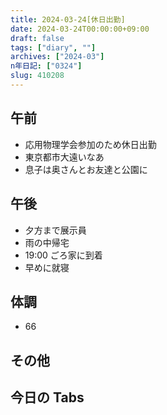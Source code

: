 ```yaml
---
title: 2024-03-24[休日出勤]
date: 2024-03-24T00:00:00+09:00
draft: false
tags: ["diary", ""]
archives: ["2024-03"]
n年日記: ["0324"]
slug: 410208
---
```


## 午前

- 応用物理学会参加のため休日出勤
- 東京都市大遠いなあ
- 息子は奥さんとお友達と公園に

## 午後

- 夕方まで展示員
- 雨の中帰宅
- 19:00 ごろ家に到着
- 早めに就寝

## 体調

- 66

## その他

## 今日の Tabs
